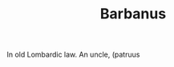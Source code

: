 ---
title: Barbanus
letter: B
permalink: "/definitions/barbanus.html"
body: In old Lombardic law. An uncle, (patruus
published_at: '2018-07-07'
source: Black's Law Dictionary
layout: post
---